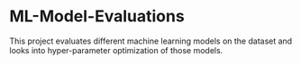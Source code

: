 # ML-Model-Evaluations
This project evaluates different machine learning models on the dataset and looks into hyper-parameter optimization of those models.
